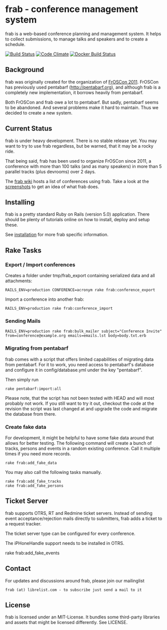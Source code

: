 # frab - conference management system

frab is a web-based conference planning and management system.
It helps to collect submissions, to manage talks and speakers
and to create a schedule.

[![Build Status](https://travis-ci.org/frab/frab.svg?branch=master)](https://travis-ci.org/frab/frab)
[![Code Climate](https://codeclimate.com/github/frab/frab.png)](https://codeclimate.com/github/frab/frab)
[![Docker Build Status](https://img.shields.io/docker/build/frab/frab.svg)](https://hub.docker.com/r/frab/frab/)

## Background

frab was originally created for the organization of [FrOSCon 2011](http://www.froscon.de).
FrOSCon has previously used pentabarf (http://pentabarf.org), and although
frab is a completely new implementation, it borrows heavily from pentabarf.

Both FrOSCon and frab owe a lot to pentabarf. But sadly, pentabarf seems to
be abandoned. And several problems make it hard to maintain. Thus we decided
to create a new system.

## Current Status

frab is under heavy development. There is no stable release yet.
You may want to try to use frab regardless, but be warned, that it may
be a rocky ride.

That being said, frab has been used to organize FrOSCon since 2011, a
conference with more than 100 talks (and as many speakers) in more
than 5 parallel tracks (plus devrooms) over 2 days.

The [frab wiki](https://github.com/frab/frab/wiki) hosts a list of conferences using frab.
Take a look at the [screenshots](https://github.com/frab/frab/wiki/Screenshots) to get an idea
of what frab does.

## Installing

frab is a pretty standard Ruby on Rails (version 5.0) application.
There should be plenty of tutorials online on how to install,
deploy and setup these.

See [installation](INSTALL.md) for more frab specific information.

## Rake Tasks

### Export / Import conferences

Creates a folder under tmp/frab\_export containing serialized data and
all attachments:

    RAILS_ENV=production CONFERENCE=acronym rake frab:conference_export

Import a conference into another frab:

    RAILS_ENV=production rake frab:conference_import

### Sending Mails

    RAILS_ENV=production rake frab:bulk_mailer subject="Conference Invite" from=conference@example.org emails=emails.lst body=body.txt.erb

### Migrating from pentabarf

frab comes with a script that offers limited capabilities of
migrating data from pentabarf. For it to work, you need access
to pentabarf's database and configure it in config/database.yml
under the key "pentabarf".

Then simply run

    rake pentabarf:import:all

Please note, that the script has not been tested with HEAD
and will most probably not work. If you still want to try it
out, checkout the code at the revision the script was last
changed at and upgrade the code and migrate the database
from there.

### Create fake data

For development, it might be helpful to have some fake data around that allows for better testing.
The following command will create a bunch of tracks, persons and events in a random existing
conference. Call it multiple times if you need more records.

    rake frab:add_fake_data

You may also call the following tasks manually.

    rake frab:add_fake_tracks
    rake frab:add_fake_persons

## Ticket Server

frab supports OTRS, RT and Redmine ticket servers. Instead of sending
event acceptance/rejection mails directly to submitters, frab adds
a ticket to a request tracker.

The ticket server type can be configured for every conference.

The iPHoneHandle support needs to be installed in OTRS.


   rake frab:add_fake_events

## Contact

For updates and discussions around frab, please join our mailinglist

    frab (at) librelist.com - to subscribe just send a mail to it

## License

frab is licensed under an MIT-License. It bundles some
third-party libraries and assets that might be licensed
differently. See LICENSE.
